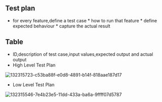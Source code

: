## Test plan
* for every feature,define a test case
      * how to run that feature
      * define expected behaviour
      * capture the actual result


## Table
* ID,description of test case,input values,expected output and actual output
* High Level Test Plan

![132315723-c53ba88f-e0d8-4891-b14f-818aae187d17](https://user-images.githubusercontent.com/98873866/153461741-35904f1e-480e-417b-a3c9-91cbba8017aa.png)

* Low Level Test Plan

![132315546-7e4b23e5-11dd-433a-ba6a-9ffff07d5787](https://user-images.githubusercontent.com/98873866/153461656-6f324add-d81d-400a-8b9c-286f69a8d92a.png)



